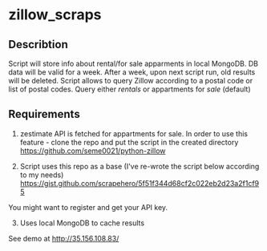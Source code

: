 # zillow_scraps


## Describtion
Script will store info about rental/for sale apparments in local MongoDB. DB data will be valid for a week. After a week, upon  next script run, old results will be deleted.
Script allows to query Zillow according to a postal code or list of postal codes. Query either *rentals* or appartments for *sale* (default)

## Requirements

1. zestimate API is fetched for appartments for sale. In order to use this feature - clone the repo and put the script in the created directory
https://github.com/seme0021/python-zillow

2. Script uses this repo as a base (I've re-wrote the script below according to my needs)
https://gist.github.com/scrapehero/5f51f344d68cf2c022eb2d23a2f1cf95

You might want to register and get your API key. 

3. Uses local MongoDB to cache results 

See demo at http://35.156.108.83/


